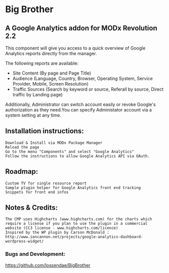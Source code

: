 # Big Brother #

## A Google Analytics addon for MODx Revolution 2.2 ##

This component will give you access to a quick overview of Google Analytics reports directly from the manager.

The following reports are available:

- Site Content (By page and Page Title)
- Audience (Language, Country, Browser, Operating System, Service Provider, Mobile, Screen Resolution)
- Traffic Sources (Search by keyword or source, Referall by source, Direct traffic by Landing page)

Additionally, Administrator can switch account easily or revoke Google's authorization as they need.You can specify Administator account via a system setting at any time.

## Installation instructions: ##

    Download & Install via MODx Package Manager
    Reload the page
    Go to the menu "Components" and select "Google Analytics"
    Follow the instructions to allow Google Analytics API via OAuth.

## Roadmap: ##

    Custom TV for single resource report
    Sample plugin helper for Google Analytics front end tracking
    Snippets for front end infos

## Notes & Credits: ##

    The CMP uses Highcharts (www.highcharts.com) for the charts which require a license if you plan to use the plugin in a commercial website (CC3 license - www.highcharts.com/licence)
    Inspired by the WP plugin by Carson McDonald : http://www.ioncannon.net/projects/google-analytics-dashboard-wordpress-widget/

### Bugs and Development: ###

https://github.com/lossendae/BigBrother